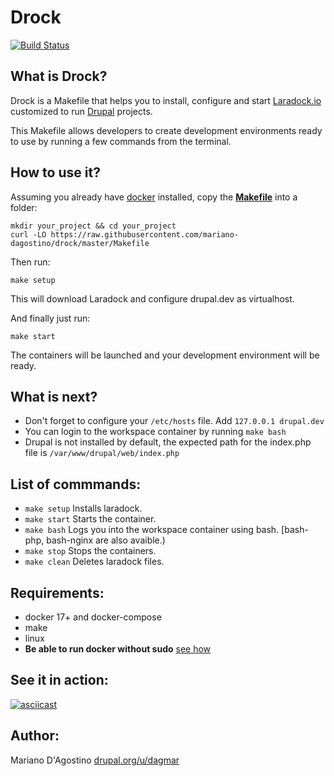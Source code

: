 # Drock

[![Build Status](https://travis-ci.org/mariano-dagostino/drock.svg?branch=master)](https://travis-ci.org/mariano-dagostino/drock)

## What is Drock?

Drock is a Makefile that helps you to install, configure and start
[Laradock.io](https://github.com/laradock/laradock) customized to run
[Drupal](https://drupal.org) projects.

This Makefile allows developers to create development environments ready to
use by running a few commands from the terminal.

## How to use it?

Assuming you already have [docker](https://www.docker.com) installed, copy the
**[Makefile](https://raw.githubusercontent.com/mariano-dagostino/drock/master/Makefile)** into a folder:

```
mkdir your_project && cd your_project
curl -LO https://raw.githubusercontent.com/mariano-dagostino/drock/master/Makefile
```

Then run:

`make setup`

This will download Laradock and configure drupal.dev as virtualhost.

And finally just run:

`make start`

The containers will be launched and your development environment will be ready.

## What is next?

- Don't forget to configure your `/etc/hosts` file. Add `127.0.0.1 drupal.dev`
- You can login to the workspace container by running `make bash`
- Drupal is not installed by default, the expected path for the index.php file is `/var/www/drupal/web/index.php`

## List of commmands:

- `make setup` Installs laradock.
- `make start` Starts the container.
- `make bash`  Logs you into the workspace container using bash. [bash-php, bash-nginx are also avaible.)
- `make stop`  Stops the containers.
- `make clean` Deletes laradock files.

## Requirements:

- docker 17+ and docker-compose
- make
- linux
- **Be able to run docker without sudo** [see how](https://docs.docker.com/engine/installation/linux/linux-postinstall/)

## See it in action:

[![asciicast](https://asciinema.org/a/3tn1LeRxKMuViYCy9dubuui7F.png)](https://asciinema.org/a/3tn1LeRxKMuViYCy9dubuui7F)

## Author:

Mariano D'Agostino [drupal.org/u/dagmar](https://www.drupal.org/user/154086)
